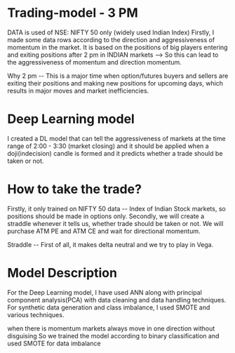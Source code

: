 # Trading-model - 3 PM
DATA is used of NSE: NIFTY 50 only  (widely used Indian Index)
Firstly, I made some data rows according to the direction and aggressiveness of momentum in the market. It is based on the positions of big players entering and exiting positions after 2 pm in INDIAN markets --> So this can lead to the aggressiveness of momentum and direction momentum.


Why 2 pm -- This is a major time when option/futures buyers and sellers are exiting their positions and making new positions for upcoming days, which results in major moves and market inefficiencies.

# Deep Learning model
I created a DL model that can tell the aggressiveness of markets at the time range of 2:00 - 3:30 (market closing) and it should be applied when a doji(indecision) candle is formed and it predicts whether a trade should be taken or not.

# How to take the trade?
Firstly, it only trained on NIFTY 50 data -- Index of Indian Stock markets, so positions should be made in options only.
Secondly, we will create a straddle whenever it tells us, whether trade should be taken or not. We will purchase ATM PE and ATM CE and wait for directional momentum.

Straddle -- First of all, it makes delta neutral and we try to play in Vega.

# Model Description
For the Deep Learning model, I have used ANN along with principal component analysis(PCA) with data cleaning and data handling techniques. For synthetic data generation and class imbalance, I used SMOTE and various techniques.










when there is momentum markets always move in one direction without disguising
So we trained the model according to binary classification and used SMOTE for data imbalance
